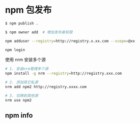 # npm 包发布

```sh
$ npm publish .

$ npm owner add  # 增加发布者权限

npm adduser --registry=http://registry.x.xx.com --scope=@xx

npm login

```

使用 nrm 安装多个源

```sh
# 1. 安装nrm管理多个源
npm install -g nrm --registry=http://registry.xxx.com

# 2. 添加其它私源
nrm add npm2 http://registry.xxxx.com

# 3. 切换到其他源
nrm use npm2

```
## npm info

